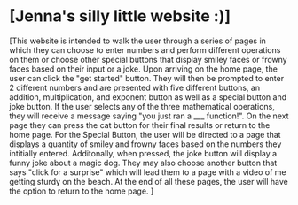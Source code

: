 # [Jenna's silly little website :)]
[This website is intended to walk the user through a series of pages in which they can choose to enter numbers and perform different operations on them or choose other special buttons that display smiley faces or frowny faces based on their input or a joke. Upon arriving on the home page, the user can click the "get started" button. They will then be prompted to enter 2 different numbers and are presented with five different buttons, an addition, multiplication, and exponent button as well as a special button and joke button. If the user selects any of the three mathematical operations, they will receive a message saying "you just ran a ___ function!". On the next page they can press the cat button for their final results or return to the home page. For the Special Button, the user will be directed to a page that displays a quantity of smiley and frowny faces based on the numbers they intitially entered. Additonally, when pressed, the joke button will display a funny joke about a magic dog. They may also choose another button that says "click for a surprise" which will lead them to a page with a video of me getting sturdy on the beach. At the end of all these pages, the user will have the option to return to the home page. ]
